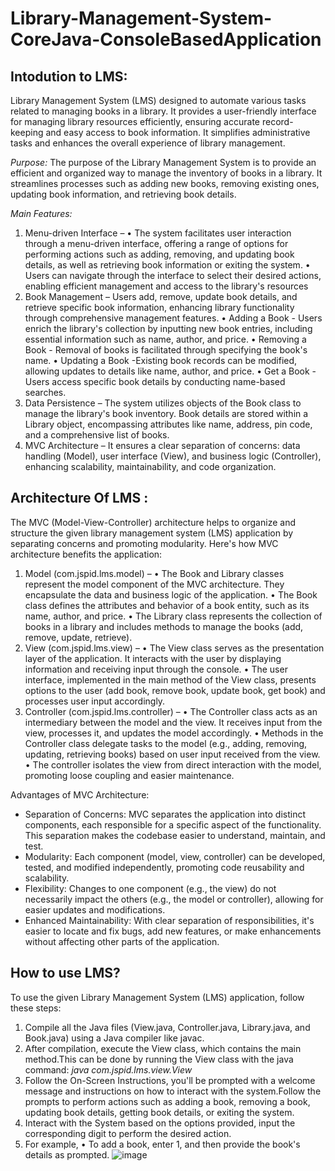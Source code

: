 # Library-Management-System-CoreJava-ConsoleBasedApplication

## Intodution to LMS:
Library Management System (LMS) designed to automate various tasks related to managing books in a library. It provides a user-friendly interface for managing library resources efficiently, ensuring accurate record-keeping and easy access to book information. It simplifies administrative tasks and enhances the overall experience of library management.

*Purpose:*  The purpose of the Library Management System is to provide an efficient and organized way to manage the inventory of books in a library. It streamlines processes such as adding new books, removing existing ones, updating book information, and retrieving book details.

*Main Features:*
1)	Menu-driven Interface –
•	The system facilitates user interaction through a menu-driven interface, offering a range of options for performing actions such as adding, removing, and updating book details, as well as retrieving book information or exiting the system. 
•	Users can navigate through the interface to select their desired actions, enabling efficient management and access to the library's resources
2)	Book Management –
Users add, remove, update book details, and retrieve specific book information, enhancing library functionality through comprehensive management features.
•	Adding a Book - Users enrich the library's collection by inputting new book entries, including essential information such as name, author, and price. 
•	Removing a Book - Removal of books is facilitated through specifying the book's name. 
•	Updating a Book -Existing book records can be modified, allowing updates to details like name, author, and price.
•	Get a Book - Users access specific book details by conducting name-based searches.
3)	Data Persistence –
The system utilizes objects of the Book class to manage the library's book inventory. Book details are stored within a Library object, encompassing attributes like name, address, pin code, and a comprehensive list of books.
4)	MVC Architecture –
It ensures a clear separation of concerns: data handling (Model), user interface (View), and business logic (Controller), enhancing scalability, maintainability, and code organization.

## __Architecture Of LMS :__

The MVC (Model-View-Controller) architecture helps to organize and structure the given library management system (LMS) application by separating concerns and promoting modularity. Here's how MVC architecture benefits the application:
1)	Model (com.jspid.lms.model) –
•	The Book and Library classes represent the model component of the MVC architecture. They encapsulate the data and business logic of the application.
•	The Book class defines the attributes and behavior of a book entity, such as its name, author, and price.
•	The Library class represents the collection of books in a library and includes methods to manage the books (add, remove, update, retrieve).
2)	View (com.jspid.lms.view) –
•	The View class serves as the presentation layer of the application. It interacts with the user by displaying information and receiving input through the console.
•	The user interface, implemented in the main method of the View class, presents options to the user (add book, remove book, update book, get book) and processes user input accordingly.
3)	Controller (com.jspid.lms.controller) –
•	The Controller class acts as an intermediary between the model and the view. It receives input from the view, processes it, and updates the model accordingly.
•	Methods in the Controller class delegate tasks to the model (e.g., adding, removing, updating, retrieving books) based on user input received from the view.
•	The controller isolates the view from direct interaction with the model, promoting loose coupling and easier maintenance.

Advantages of MVC Architecture:
-	Separation of Concerns: MVC separates the application into distinct components, each responsible for a specific aspect of the functionality. This separation makes the codebase easier to understand, maintain, and test.
-	Modularity: Each component (model, view, controller) can be developed, tested, and modified independently, promoting code reusability and scalability.
-	Flexibility: Changes to one component (e.g., the view) do not necessarily impact the others (e.g., the model or controller), allowing for easier updates and modifications.
-	Enhanced Maintainability: With clear separation of responsibilities, it's easier to locate and fix bugs, add new features, or make enhancements without affecting other parts of the application.

## How to use LMS? 
To use the given Library Management System (LMS) application, follow these steps:
1)	Compile all the Java files (View.java, Controller.java, Library.java, and Book.java) using a Java compiler like javac.
2)	After compilation, execute the View class, which contains the main method.This can be done by running the View class with the java command: 
*java com.jspid.lms.view.View*
3)	Follow the On-Screen Instructions, you'll be prompted with a welcome message and instructions on how to interact with the system.Follow the prompts to perform actions such as adding a book, removing a book, updating book details, getting book details, or exiting the system.
4)	Interact with the System based on the options provided, input the corresponding digit to perform the desired action.
5)	For example,
   •	To add a book, enter 1, and then provide the book's details as prompted.
  	![image](https://github.com/imszainab/Library-Management-System-CoreJava-ConsoleBasedApplication/assets/60963530/5ebb52ac-c68a-41de-bf99-5d2661295103)

